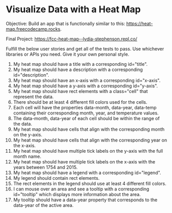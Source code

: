 # Visualize Data with a Heat Map

Objective: Build an app that is functionally similar to this: <https://heat-map.freecodecamp.rocks>.

Final Project: <https://fcc-heat-map--lydia-stephenson.repl.co/>

Fulfill the below user stories and get all of the tests to pass. Use whichever libraries or APIs you need. Give it your own personal style.

1. My heat map should have a title with a corresponding id="title".
2. My heat map should have a description with a corresponding id="description".
3. My heat map should have an x-axis with a corresponding id="x-axis".
4. My heat map should have a y-axis with a corresponding id="y-axis".
5. My heat map should have rect elements with a class="cell" that represent the data.
6. There should be at least 4 different fill colors used for the cells.
7. Each cell will have the properties data-month, data-year, data-temp containing their corresponding month, year, and temperature values.
8. The data-month, data-year of each cell should be within the range of the data.
9. My heat map should have cells that align with the corresponding month on the y-axis.
10. My heat map should have cells that align with the corresponding year on the x-axis.
11. My heat map should have multiple tick labels on the y-axis with the full month name.
12. My heat map should have multiple tick labels on the x-axis with the years between 1754 and 2015.
13. My heat map should have a legend with a corresponding id="legend".
14. My legend should contain rect elements.
15. The rect elements in the legend should use at least 4 different fill colors.
16. I can mouse over an area and see a tooltip with a corresponding id="tooltip" which displays more information about the area.
17. My tooltip should have a data-year property that corresponds to the data-year of the active area.